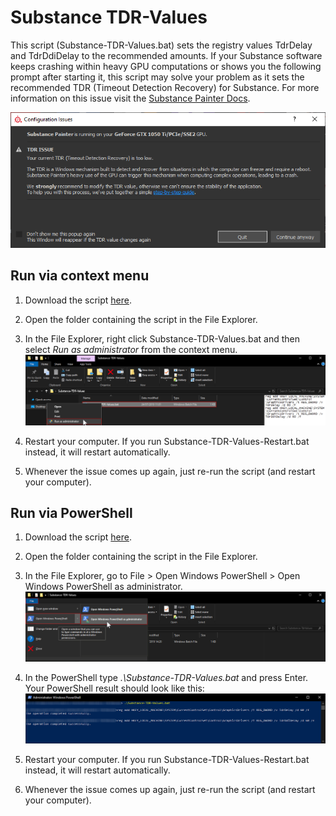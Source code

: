 # Substance TDR-Values
This script (Substance-TDR-Values.bat) sets the registry values TdrDelay and TdrDdiDelay to the recommended amounts.
If your Substance software keeps crashing within heavy GPU computations or shows you the following prompt after starting it, this script may solve your problem as it sets the recommended TDR (Timeout Detection Recovery) for Substance.
For more information on this issue visit the [Substance Painter Docs](https://docs.substance3d.com/spdoc/gpu-drivers-crash-with-long-computations-128745489.html).

![Substance Configuration Issues](Screenshots/Configuration-Issues.png)


## Run via context menu

1) Download the script [here](../../raw/master/Substance-TDR-Values.bat).

2) Open the folder containing the script in the File Explorer.

3) In the File Explorer, right click Substance-TDR-Values.bat and then select *Run as administrator* from the context menu.
![Run as administrator from context menu](Screenshots/Run-as-administrator.png)

4) Restart your computer. If you run Substance-TDR-Values-Restart.bat instead, it will restart automatically.

5) Whenever the issue comes up again, just re-run the script (and restart your computer).


## Run via PowerShell

1) Download the script [here](../../raw/master/Substance-TDR-Values.bat).

2) Open the folder containing the script in the File Explorer.

3) In the File Explorer, go to File > Open Windows PowerShell > Open Windows PowerShell as administrator.
![Open Windows PowerShell as administrator menu](Screenshots/Open-PowerShell.png)

4) In the PowerShell type *.\Substance-TDR-Values.bat* and press Enter. Your PowerShell result should look like this:
![PowerShell command and result](Screenshots/PowerShell.png)

5) Restart your computer. If you run Substance-TDR-Values-Restart.bat instead, it will restart automatically.

6) Whenever the issue comes up again, just re-run the script (and restart your computer).
